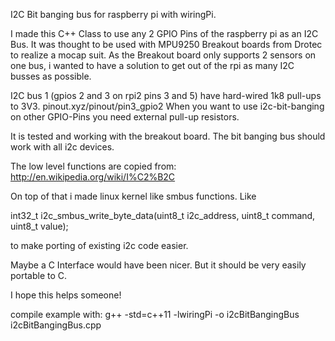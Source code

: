 I2C Bit banging bus for raspberry pi with wiringPi. 

I made this C++ Class to use any 2 GPIO Pins of the raspberry pi as an I2C Bus. It was thought to be used with MPU9250 Breakout boards from Drotec to realize a mocap suit. As the Breakout board only supports 2 sensors on one bus, i wanted to have a solution to get out of the rpi as many I2C busses as possible.

I2C bus 1 (gpios 2 and 3 on rpi2 pins 3 and 5) have hard-wired 1k8 pull-ups to 3V3. pinout.xyz/pinout/pin3_gpio2 When you want to use i2c-bit-banging on other GPIO-Pins you need external pull-up resistors.

It is tested and working with the breakout board. The bit banging bus should work with all i2c devices.

The low level functions are copied from:
http://en.wikipedia.org/wiki/I%C2%B2C

On top of that i made linux kernel like smbus functions. Like

int32_t i2c_smbus_write_byte_data(uint8_t i2c_address, uint8_t command, uint8_t value);

to make porting of existing i2c code easier.

Maybe a C Interface would have been nicer. But it should be very easily portable to C.

I hope this helps someone!

compile example with:
g++ -std=c++11 -lwiringPi -o i2cBitBangingBus i2cBitBangingBus.cpp
